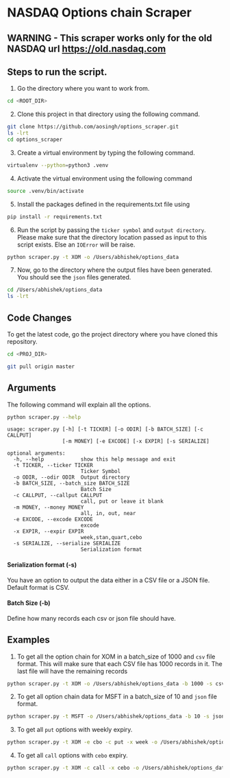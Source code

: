 # NASDAQ Options chain Scraper

## WARNING - This scraper works only for the old NASDAQ url https://old.nasdaq.com

## Steps to run the script.

1. Go the directory where you want to work from.
```bash
cd <ROOT_DIR>
```

2. Clone this project in that directory using the following command.
```bash
git clone https://github.com/aosingh/options_scraper.git
ls -lrt
cd options_scraper

```

3. Create a virtual environment by typing the following command.

```bash
virtualenv --python=python3 .venv
```

4. Activate the virtual environment using the following command

```bash
source .venv/bin/activate

```

5. Install the packages defined in the requirements.txt file using

```bash
pip install -r requirements.txt
```

6. Run the script by passing the `ticker symbol` and `output directory`.
Please make sure that the directory location passed as input to this script exists.
Else an `IOError` will be raise.

```bash
python scraper.py -t XOM -o /Users/abhishek/options_data

```

7. Now, go to the directory where the output files have been generated.
You should see the `json` files generated.

```bash
cd /Users/abhishek/options_data
ls -lrt
```

## Code Changes

To get the latest code, go the project directory where you have cloned this repository.
```bash
cd <PROJ_DIR>
```

```bash
git pull origin master
```

## Arguments
The following command will explain all the options.

```bash
python scraper.py --help
```

```text
usage: scraper.py [-h] [-t TICKER] [-o ODIR] [-b BATCH_SIZE] [-c CALLPUT]
                  [-m MONEY] [-e EXCODE] [-x EXPIR] [-s SERIALIZE]

optional arguments:
  -h, --help            show this help message and exit
  -t TICKER, --ticker TICKER
                        Ticker Symbol
  -o ODIR, --odir ODIR  Output directory
  -b BATCH_SIZE, --batch_size BATCH_SIZE
                        Batch Size
  -c CALLPUT, --callput CALLPUT
                        call, put or leave it blank
  -m MONEY, --money MONEY
                        all, in, out, near
  -e EXCODE, --excode EXCODE
                        excode
  -x EXPIR, --expir EXPIR
                        week,stan,quart,cebo
  -s SERIALIZE, --serialize SERIALIZE
                        Serialization format
```


#### Serialization format (-s)
You have an option to output the data either in a CSV file or a JSON file.
Default format is CSV.

#### Batch Size (-b)
Define how many records each csv or json file should have.


## Examples
1. To get all the option chain for XOM in a batch_size of 1000 and `csv` file format.
This will make sure that each CSV file has 1000 records in it.
The last file will have the remaining records
```bash
python scraper.py -t XOM -o /Users/abhishek/options_data -b 1000 -s csv
```


2. To get all option chain data for MSFT in a batch_size of 10 and `json` file format.
```bash
python scraper.py -t MSFT -o /Users/abhishek/options_data -b 10 -s json
```

3. To get all `put` options with weekly expiry.
```bash
python scraper.py -t XOM -e cbo -c put -x week -o /Users/abhishek/options_data
```

4. To get all `call` options with `cebo` expiry.
```bash
python scraper.py -t XOM -c call -x cebo -o /Users/abhishek/options_data
```
